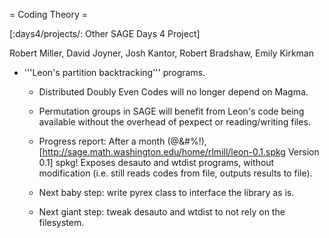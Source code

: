= Coding Theory =

[:days4/projects/: Other SAGE Days 4 Project]


Robert Miller, David Joyner, Josh Kantor, Robert Bradshaw, Emily Kirkman

 * '''Leon's partition backtracking''' programs.

   * Distributed Doubly Even Codes will no longer depend on Magma.

   * Permutation groups in SAGE will benefit from Leon's code being available without the overhead of pexpect or reading/writing files.

   * Progress report: After a month (@&#%!), [http://sage.math.washington.edu/home/rlmill/leon-0.1.spkg Version 0.1] spkg! Exposes desauto and wtdist programs, without modification (i.e. still reads codes from file, outputs results to file).

   * Next baby step: write pyrex class to interface the library as is.

   * Next giant step: tweak desauto and wtdist to not rely on the filesystem.
